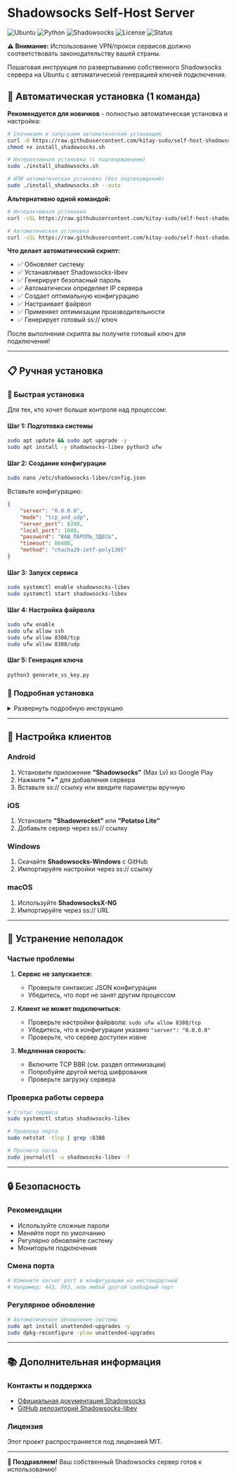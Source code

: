 # Shadowsocks Self-Host Server

![Ubuntu](https://img.shields.io/badge/Ubuntu-18.04%20%7C%2020.04%20%7C%2022.04-E95420?style=flat&logo=ubuntu&logoColor=white)
![Python](https://img.shields.io/badge/Python-3.6%2B-3776AB?style=flat&logo=python&logoColor=white)
![Shadowsocks](https://img.shields.io/badge/Shadowsocks-libev-512BD4?style=flat&logo=shadowsocks&logoColor=white)
![License](https://img.shields.io/badge/License-MIT-green.svg)
![Status](https://img.shields.io/badge/Status-Active-brightgreen)

**⚠️ Внимание:** Использование VPN/прокси сервисов должно соответствовать законодательству вашей страны.

Пошаговая инструкция по развертыванию собственного Shadowsocks сервера на Ubuntu с автоматической генерацией ключей подключения.

## 🚀 Автоматическая установка (1 команда)

**Рекомендуется для новичков** - полностью автоматическая установка и настройка:

```bash
# Скачиваем и запускаем автоматический установщик
curl -O https://raw.githubusercontent.com/kitay-sudo/self-host-shadowsocks/refs/heads/main/install_shadowsocks.sh
chmod +x install_shadowsocks.sh

# Интерактивная установка (с подтверждением)
sudo ./install_shadowsocks.sh

# ИЛИ автоматическая установка (без подтверждений)
sudo ./install_shadowsocks.sh --auto
```

**Альтернативно одной командой:**
```bash
# Интерактивная установка
curl -sSL https://raw.githubusercontent.com/kitay-sudo/self-host-shadowsocks/refs/heads/main/install_shadowsocks.sh | sudo bash

# Автоматическая установка
curl -sSL https://raw.githubusercontent.com/kitay-sudo/self-host-shadowsocks/refs/heads/main/install_shadowsocks.sh | sudo bash -s -- --auto
```

**Что делает автоматический скрипт:**
- ✅ Обновляет систему
- ✅ Устанавливает Shadowsocks-libev
- ✅ Генерирует безопасный пароль
- ✅ Автоматически определяет IP сервера
- ✅ Создает оптимальную конфигурацию
- ✅ Настраивает файрвол
- ✅ Применяет оптимизации производительности
- ✅ Генерирует готовый ss:// ключ

После выполнения скрипта вы получите готовый ключ для подключения!

---

## 📋 Ручная установка

### 🔧 Быстрая установка

Для тех, кто хочет больше контроля над процессом:

#### Шаг 1: Подготовка системы
```bash
sudo apt update && sudo apt upgrade -y
sudo apt install -y shadowsocks-libev python3 ufw
```

#### Шаг 2: Создание конфигурации
```bash
sudo nano /etc/shadowsocks-libev/config.json
```

Вставьте конфигурацию:
```json
{
    "server": "0.0.0.0",
    "mode": "tcp_and_udp",
    "server_port": 8388,
    "local_port": 1080,
    "password": "ВАШ_ПАРОЛЬ_ЗДЕСЬ",
    "timeout": 86400,
    "method": "chacha20-ietf-poly1305"
}
```

#### Шаг 3: Запуск сервиса
```bash
sudo systemctl enable shadowsocks-libev
sudo systemctl start shadowsocks-libev
```

#### Шаг 4: Настройка файрвола
```bash
sudo ufw enable
sudo ufw allow ssh
sudo ufw allow 8388/tcp
sudo ufw allow 8388/udp
```

#### Шаг 5: Генерация ключа
```bash
python3 generate_ss_key.py
```

### 📖 Подробная установка

<details>
<summary>Развернуть подробную инструкцию</summary>

## Содержание
1. [Требования](#требования)
2. [Установка сервера](#установка-сервера)
3. [Настройка Shadowsocks](#настройка-shadowsocks)
4. [Запуск и управление сервисом](#запуск-и-управление-сервисом)
5. [Настройка файрвола](#настройка-файрвола)
6. [Ручная генерация ключа](#ручная-генерация-ключа)
7. [Оптимизация производительности](#оптимизация-производительности)

## Требования

- VPS или сервер с Ubuntu 18.04/20.04/22.04
- Root доступ или пользователь с sudo привилегиями
- Внешний IP адрес
- Открытые порты в файрволе

## Установка сервера

### Шаг 1: Обновление системы

```bash
sudo apt update && sudo apt upgrade -y
```

### Шаг 2: Установка Python и pip

```bash
sudo apt install python3 python3-pip -y
```

### Шаг 3: Установка Shadowsocks-libev (рекомендуется)

```bash
sudo apt install shadowsocks-libev -y
```

### Альтернативный способ - установка через pip

```bash
pip3 install shadowsocks
```

## Настройка Shadowsocks

### Шаг 1: Создание конфигурационного файла

Создайте файл конфигурации:

```bash
sudo nano /etc/shadowsocks-libev/config.json
```

### Шаг 2: Заполнение конфигурации

Вставьте следующую конфигурацию в файл, если он не был создан утилитой при установке:

```json
{
    "server": "0.0.0.0",
    "mode": "tcp_and_udp",
    "server_port": 8388,
    "local_port": 1080,
    "password": "ВАШ_ПАРОЛЬ_ЗДЕСЬ",
    "timeout": 86400,
    "method": "chacha20-ietf-poly1305"
}
```

**Важные параметры:**
- `server_port`: порт, на котором будет работать сервер (можно изменить)
- `password`: ваш пароль (обязательно смените!)
- `method`: метод шифрования (рекомендуется chacha20-ietf-poly1305)

### Шаг 3: Генерация безопасного пароля

```bash
openssl rand -base64 32
```

Скопируйте сгенерированный пароль и вставьте в конфигурацию.

## Запуск и управление сервисом

### Шаг 1: Включение автозапуска

```bash
sudo systemctl enable shadowsocks-libev
```

### Шаг 2: Запуск сервиса

```bash
sudo systemctl start shadowsocks-libev
```

### Шаг 3: Проверка статуса

```bash
sudo systemctl status shadowsocks-libev
```

### Полезные команды управления

```bash
# Перезапуск сервиса
sudo systemctl restart shadowsocks-libev

# Остановка сервиса
sudo systemctl stop shadowsocks-libev

# Просмотр логов
sudo journalctl -u shadowsocks-libev -f
```

## Настройка файрвола

### UFW (Ubuntu Firewall)

```bash
# Включение UFW
sudo ufw enable

# Разрешение SSH (важно!)
sudo ufw allow ssh

# Разрешение порта Shadowsocks
sudo ufw allow 8388/tcp
sudo ufw allow 8388/udp

# Проверка статуса
sudo ufw status
```

### iptables (альтернативный способ)

```bash
# Разрешение входящих соединений на порт 8388
sudo iptables -I INPUT -p tcp --dport 8388 -j ACCEPT

# Сохранение правил
sudo iptables-save > /etc/iptables/rules.v4
```

## Ручная генерация ключа

### 1. Создайте строку аутентификации:
```
метод_шифрования:пароль
```
Например: `chacha20-ietf-poly1305:mySecretPassword123`

### 2. Закодируйте в Base64:
```bash
echo -n "chacha20-ietf-poly1305:mySecretPassword123" | base64
```

### 3. Создайте финальный URL:
```
ss://ЗАКОДИРОВАННАЯ_СТРОКА@IP_АДРЕС:ПОРТ
```
Например: `ss://Y2hhY2hhMjAtaWV0Zi1wb2x5MTMwNTpteVNlY3JldFBhc3N3b3JkMTIz@192.168.1.100:8388`

## Оптимизация производительности

### TCP BBR (рекомендуется)

```bash
# Добавление BBR в модули ядра
echo "net.core.default_qdisc=fq" | sudo tee -a /etc/sysctl.conf
echo "net.ipv4.tcp_congestion_control=bbr" | sudo tee -a /etc/sysctl.conf

# Применение изменений
sudo sysctl -p

# Проверка
sysctl net.ipv4.tcp_congestion_control
```

### TCP Fast Open

```bash
# Включение TCP Fast Open
echo "net.ipv4.tcp_fastopen=3" | sudo tee -a /etc/sysctl.conf
sudo sysctl -p
```

### Оптимизация файрвола

```bash
# Добавление правил оптимизации
echo 'net.ipv4.tcp_tw_reuse = 1' | sudo tee -a /etc/sysctl.conf
sudo sysctl -p
```

</details>

---

## 📱 Настройка клиентов

### Android
1. Установите приложение **"Shadowsocks"** (Max Lv) из Google Play
2. Нажмите **"+"** для добавления сервера
3. Вставьте ss:// ссылку или введите параметры вручную

### iOS
1. Установите **"Shadowrocket"** или **"Potatso Lite"**
2. Добавьте сервер через ss:// ссылку

### Windows
1. Скачайте **Shadowsocks-Windows** с GitHub
2. Импортируйте настройки через ss:// ссылку

### macOS
1. Используйте **ShadowsocksX-NG**
2. Импортируйте через ss:// URL

---

## 🔧 Устранение неполадок

### Частые проблемы

1. **Сервис не запускается:**
   - Проверьте синтаксис JSON конфигурации
   - Убедитесь, что порт не занят другим процессом

2. **Клиент не может подключиться:**
   - Проверьте настройки файрвола: `sudo ufw allow 8388/tcp`
   - Убедитесь, что в конфигурации указано `"server": "0.0.0.0"`
   - Проверьте, что сервер доступен извне

3. **Медленная скорость:**
   - Включите TCP BBR (см. раздел оптимизации)
   - Попробуйте другой метод шифрования
   - Проверьте загрузку сервера

### Проверка работы сервера

```bash
# Статус сервиса
sudo systemctl status shadowsocks-libev

# Проверка порта
sudo netstat -tlnp | grep :8388

# Просмотр логов
sudo journalctl -u shadowsocks-libev -f
```

---

## 🔒 Безопасность

### Рекомендации

- Используйте сложные пароли
- Меняйте порт по умолчанию
- Регулярно обновляйте систему
- Мониторьте подключения

### Смена порта

```bash
# Измените server_port в конфигурации на нестандартный
# Например: 443, 993, или любой другой свободный порт
```

### Регулярное обновление

```bash
# Автоматическое обновление системы
sudo apt install unattended-upgrades -y
sudo dpkg-reconfigure -plow unattended-upgrades
```

---

## 📚 Дополнительная информация

### Контакты и поддержка

- [Официальная документация Shadowsocks](https://shadowsocks.org/)
- [GitHub репозиторий Shadowsocks-libev](https://github.com/shadowsocks/shadowsocks-libev)

### Лицензия

Этот проект распространяется под лицензией MIT.

---

**🎉 Поздравляем!** Ваш собственный Shadowsocks сервер готов к использованию! 